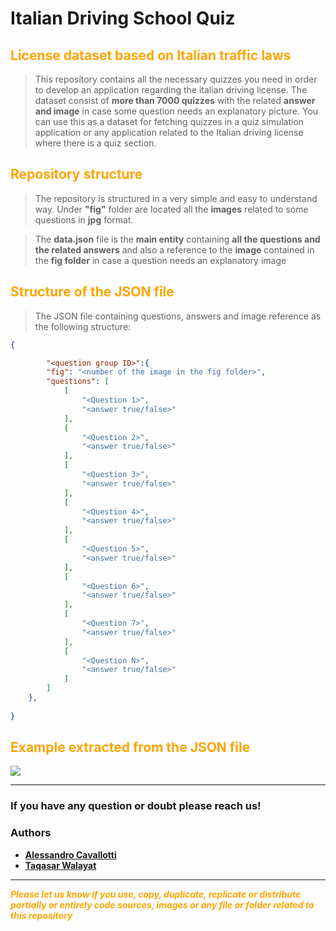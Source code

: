 # Italian Driving School Quiz
## <span style="color:orange">License dataset based on Italian traffic laws</span>
> This repository contains all the necessary quizzes you need in order to develop an application regarding the italian driving license. The dataset consist of __more than 7000 quizzes__ with the related __answer and image__ in case some question needs an explanatory picture. You can use this as a dataset for fetching quizzes in a quiz simulation application or any application related to the Italian driving license where there is a quiz section.

## <span style="color:orange">Repository structure</span>
> The repository is structured in a very simple and easy to understand way. Under __"fig"__ folder are located all the __images__ related to some questions in __jpg__ format.

> The __data.json__ file is the __main entity__ containing __all the questions and the related answers__ and also a reference to the __image__ contained in the __fig folder__ in case a question needs an explanatory image

## <span style="color:orange">Structure of the JSON file</span>
> The JSON file containing questions, answers and image reference as the following structure:

```json
{

        "<question group ID>":{
        "fig": "<number of the image in the fig folder>",
        "questions": [
            [
                "<Question 1>",
                "<answer true/false>"
            ],
            [
                "<Question 2>",
                "<answer true/false>"
            ],
            [
                "<Question 3>",
                "<answer true/false>"
            ],
            [
                "<Question 4>",
                "<answer true/false>"
            ],
            [
                "<Question 5>",
                "<answer true/false>"
            ],
            [
                "<Question 6>",
                "<answer true/false>"
            ],
            [
                "<Question 7>",
                "<answer true/false>"
            ],
            [
                "<Question N>",
                "<answer true/false>"
            ]
        ]
    },
    
}
```
## <span style="color:orange">Example extracted from the JSON file</span>

![](screenshot/json_preview.png)

---
### __If you have any question or doubt please reach us!__
### __Authors__

* [__Alessandro Cavallotti__](https://www.instagram.com/scavalleroo/)
* [__Taqasar Walayat__](https://www.instagram.com/taqasar/)

---

<span style="color:orange">__*Please let us know if you use, copy, duplicate, replicate or distribute partially or entirely code sources, images or any file or folder related to this repository*__</span>
